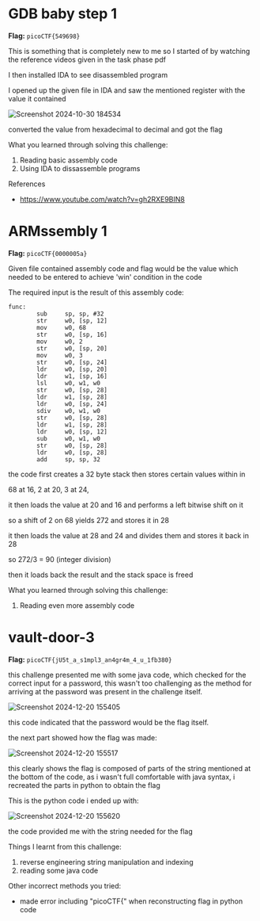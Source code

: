 # GDB baby step 1

**Flag:** `picoCTF{549698}`

This is something that is completely new to me so I started of by watching the reference videos given in the task phase pdf

I then installed IDA to see disassembled program

I opened up the given file in IDA and saw the mentioned register with the value it contained

![Screenshot 2024-10-30 184534](https://github.com/user-attachments/assets/194af1b5-1ec1-40ea-91a0-f45be1d53670)

converted the value from hexadecimal to decimal and got the flag

What you learned through solving this challenge:

1. Reading basic assembly code
2. Using IDA to dissassemble programs

References

- https://www.youtube.com/watch?v=gh2RXE9BIN8

# ARMssembly 1

**Flag:** `picoCTF{0000005a}`

Given file contained assembly code and flag would be the value which needed to be entered to achieve 'win' condition in the code

The required input is the result of this assembly code:


```
func:
        sub     sp, sp, #32
        str     w0, [sp, 12]
        mov     w0, 68
        str     w0, [sp, 16]
        mov     w0, 2
        str     w0, [sp, 20]
        mov     w0, 3
        str     w0, [sp, 24]
        ldr     w0, [sp, 20]
        ldr     w1, [sp, 16]
        lsl     w0, w1, w0
        str     w0, [sp, 28]
        ldr     w1, [sp, 28]
        ldr     w0, [sp, 24]
        sdiv    w0, w1, w0
        str     w0, [sp, 28]
        ldr     w1, [sp, 28]
        ldr     w0, [sp, 12]
        sub     w0, w1, w0
        str     w0, [sp, 28]
        ldr     w0, [sp, 28]
        add     sp, sp, 32
```

the code first creates a 32 byte stack then stores certain values within in

68 at 16, 2 at 20, 3 at 24, 

it then loads the value at 20 and 16 and performs a left bitwise shift on it

so a shift of 2 on 68 yields 272 and stores it in 28

it then loads the value at 28 and 24 and divides them and stores it back in 28

so 272/3 = 90 (integer division)

then it loads back the result and the stack space is freed

What you learned through solving this challenge:

1. Reading even more assembly code

# vault-door-3

**Flag:** `picoCTF{jU5t_a_s1mpl3_an4gr4m_4_u_1fb380}`

this challenge presented me with some java code, which checked for the correct input for a password, this wasn't too challenging as the method for arriving at the password was present in the challenge itself.

![Screenshot 2024-12-20 155405](https://github.com/user-attachments/assets/71ac81c9-246f-42d0-acc6-f2d5bc429c5a)

this code indicated that the password would be the flag itself.

the next part showed how the flag was made:

![Screenshot 2024-12-20 155517](https://github.com/user-attachments/assets/65f1253d-75ca-4aad-acaf-cc876a128ba0)

this clearly shows the flag is composed of parts of the string mentioned at the bottom of the code, as i wasn't full comfortable with java syntax, i recreated the parts in python to obtain the flag

This is the python code i ended up with:

![Screenshot 2024-12-20 155620](https://github.com/user-attachments/assets/ffc1ad73-4702-4221-bf16-9d491c3aac23)

the code provided me with the string needed for the flag


Things I learnt from this challenge: 

1. reverse engineering string manipulation and indexing
2. reading some java code

Other incorrect methods you tried:

- made error including "picoCTF{" when reconstructing flag in python code










